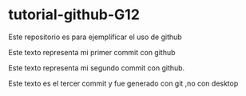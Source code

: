 # tutorial-github-G12
Este repositorio es para ejemplificar el uso de github

Este texto representa  mi primer commit con github

Este texto representa mi segundo commit con github. 

Este texto  es el tercer commit  y fue  generado con git ,no con desktop  
